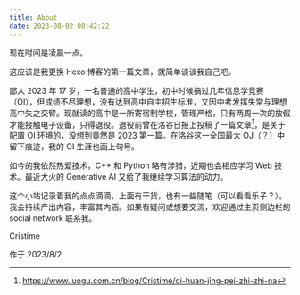```yaml
---
title: About
date: 2023-08-02 00:42:22
---
```


现在时间是凌晨一点。

这应该是我更换 Hexo 博客的第一篇文章，就简单谈谈我自己吧。

鄙人 2023 年 17 岁，一名普通的高中学生，初中时候搞过几年信息学竞赛（OI），但成绩不尽理想，没有达到高中自主招生标准，又因中考发挥失常与理想高中失之交臂。现就读的高中是一所寄宿制学校，管理严格，只有两周一次的放假才能接触电子设备，只得退役。退役前曾在洛谷日报上投稿了一篇文章[^1]，是关于配置 OI 环境的，没想到竟然是 2023 第一篇。在洛谷这一全国最大 OJ（？）中留下痕迹，我的 OI 生涯也画上句号。

如今的我依然热爱技术，C++ 和 Python 略有涉猎，近期也会相应学习 Web 技术。最近大火的 Generative AI 又给了我继续学习算法的动力。

这个小站记录着我的点点滴滴，上面有干货，也有一些随笔（可以看看乐子？）。我会持续产出内容，丰富其内涵。如果有疑问或想要交流，欢迎通过主页侧边栏的 social network 联系我。



Cristime

作于 2023/8/2



[^1]: https://www.luogu.com.cn/blog/Cristime/oi-huan-jing-pei-zhi-zhi-na
